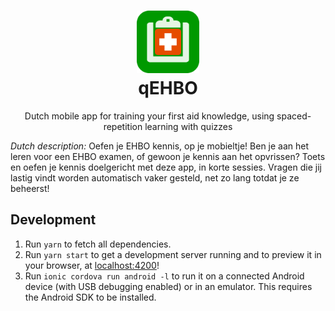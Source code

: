 <h1 align="center">
    <img src="resources/icon.png" width="100" alt="qEHBO">
    <br>
    qEHBO
</h1>
<p align="center">
    Dutch mobile app for training your first aid knowledge, using spaced-repetition learning with quizzes
</p>

_Dutch description:_ Oefen je EHBO kennis, op je mobieltje! Ben je aan het leren voor een EHBO examen, of gewoon je kennis aan het opvrissen? Toets en oefen je kennis doelgericht met deze app, in korte sessies. Vragen die jij lastig vindt worden automatisch vaker gesteld, net zo lang totdat je ze beheerst!

## Development
1. Run `yarn` to fetch all dependencies.
2. Run `yarn start` to get a development server running and to preview it in your browser, at [localhost:4200](http://localhost:4200)!
3. Run `ionic cordova run android -l` to run it on a connected Android device (with USB debugging enabled) or in an emulator. This requires the Android SDK to be installed.
